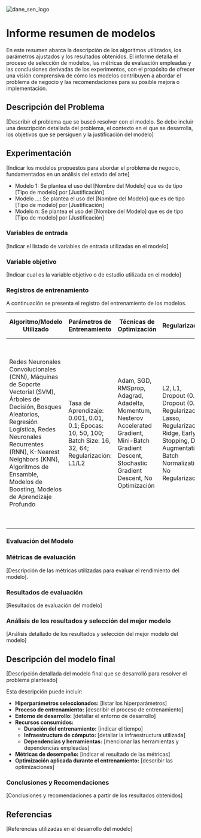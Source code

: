 ![dane_sen_logo](https://codeversion.dane.gov.co/OSIS_TestLabExplorers/aulapython/pry-name-yyyy/-/raw/main/assets/images/dane_sen_logo_2024.PNG)

# Informe resumen de modelos

En este resumen abarca la descripción de los algoritmos utilizados, los parámetros ajustados y los resultados obtenidos. El informe detalla el proceso de selección de modelos, las métricas de evaluación empleadas y las conclusiones derivadas de los experimentos, con el propósito de ofrecer una visión comprensiva de cómo los modelos contribuyen a abordar el problema de negocio y las recomendaciones para su posible mejora o implementación.

## Descripción del Problema

[Describir el problema que se buscó resolver con el modelo. Se debe incluir una descripción detallada del problema, el contexto en el que se desarrolla, los objetivos que se persiguen y la justificación del modelo]

## Experimentación

[Indicar los modelos propuestos para abordar el problema de negocio, fundamentados en un análisis del estado del arte]

- Modelo 1: Se plantea el uso del [Nombre del Modelo] que es de tipo [Tipo de modelo] por [Justificación]
- Modelo ...: Se plantea el uso del [Nombre del Modelo] que es de tipo [Tipo de modelo] por [Justificación]
- Modelo n: Se plantea el uso del [Nombre del Modelo] que es de tipo [Tipo de modelo] por [Justificación]

### Variables de entrada

[Indicar el listado de variables de entrada utilizadas en el modelo]

### Variable objetivo

[Indicar cual es la variable objetivo o de estudio utilizada en el modelo]

### Registros de entrenamiento

A continuación se presenta el registro del entrenamiento de los modelos.
 
| **Algoritmo/Modelo Utilizado**                              | **Parámetros de Entrenamiento**                                     | **Técnicas de Optimización**                | **Regularización**                           | **Funciones de Pérdida**                             | **Métricas de Evaluación**                    | **Curvas de Rendimiento**                       | **Configuración de Hardware**                  | **Tiempo de Entrenamiento**                  | **Versiones de Software**                    | **Configuración de Entrenamiento**                   |
|-------------------------------------------------------------|--------------------------------------------------------------------|---------------------------------------------|-----------------------------------------------|--------------------------------------------------|------------------------------------------------|--------------------------------------------------|------------------------------------------------|------------------------------------------------|-----------------------------------------------|------------------------------------------------------|
| Redes Neuronales Convolucionales (CNN), Máquinas de Soporte Vectorial (SVM), Árboles de Decisión, Bosques Aleatorios, Regresión Logística, Redes Neuronales Recurrentes (RNN), K-Nearest Neighbors (KNN), Algoritmos de Ensamble, Modelos de Boosting, Modelos de Aprendizaje Profundo | Tasa de Aprendizaje: 0.001, 0.01, 0.1; Épocas: 10, 50, 100; Batch Size: 16, 32, 64; Regularización: L1/L2 | Adam, SGD, RMSprop, Adagrad, Adadelta, Momentum, Nesterov Accelerated Gradient, Mini-Batch Gradient Descent, Stochastic Gradient Descent, No Optimización | L2, L1, Dropout (0.5), Dropout (0.3), Regularización Lasso, Regularización Ridge, Early Stopping, Data Augmentation, Batch Normalization, No Regularización | Entropía Cruzada, Error Cuadrático Medio (MSE), Error Absoluto Medio (MAE), Hinge Loss, Kullback-Leibler Divergence, Binary Cross-Entropy, Categorical Cross-Entropy, Huber Loss, Mean Squared Logarithmic Error | Precisión, Recall, F1 Score, AUC-ROC, Exactitud, Error Cuadrático Medio (MSE), Error Absoluto Medio (MAE), R^2 Score, Log-Loss, Área Bajo la Curva (AUC) | Curva ROC, Curva PR, Curva de Aprendizaje, Curva de Pérdida, Curva de Precisión, Curva de Recall, Curva de F1 Score, Curva de Exactitud, Curva de MSE, Curva de MAE | GPU: NVIDIA RTX 2080, GPU: NVIDIA Tesla K80, GPU: AMD Radeon RX 580, CPU: Intel Core i7, CPU: AMD Ryzen 7, GPU: NVIDIA GeForce GTX 1080, GPU: NVIDIA RTX 3090, CPU: Intel Xeon, GPU: NVIDIA Tesla V100, GPU: NVIDIA Titan V | 1 hora, 2 horas, 3 horas, 4 horas, 5 horas, 30 minutos, 45 minutos, 2 horas 30 minutos, 3 horas 15 minutos, 4 horas 45 minutos | TensorFlow 2.3, TensorFlow 2.4, PyTorch 1.7, PyTorch 1.8, Scikit-Learn 0.24, Scikit-Learn 1.0, Keras 2.4, Keras 2.5, Python 3.7, Python 3.8 | Batch Size: 32, 64, 128; Early Stopping: 5, 10; Dropout Rate: 0.5, 0.3; Data Augmentation: Sí, No; Regularización: 0.1 |

### Evaluación del Modelo

### Métricas de evaluación

[Descripción de las métricas utilizadas para evaluar el rendimiento del modelo].

### Resultados de evaluación

[Resultados de evaluación del modelo]

### Análisis de los resultados y selección del mejor modelo

[Análisis detallado de los resultados y selección del mejor modelo del modelo]

## Descripción del modelo final

[Descripción detallada del modelo final que se desarrolló para resolver el problema planteado]

Esta descripción puede incluir:
 
- **Hiperparámetros seleccionados:** [listar los hiperparámetros]
- **Proceso de entrenamiento:** [describir el proceso de entrenamiento]
- **Entorno de desarrollo:** [detallar el entorno de desarrollo]
- **Recursos consumidos:**
  - **Duración del entrenamiento:** [indicar el tiempo]
  - **Infraestructura de cómputo:** [detallar la infraestructura utilizada]
  - **Dependencias y herramientas:** [mencionar las herramientas y dependencias empleadas]
- **Métricas de desempeño:** [indicar el resultado de las métricas]
- **Optimización aplicada durante el entrenamiento:** [describir las optimizaciones]

### Conclusiones y Recomendaciones

[Conclusiones y recomendaciones a partir de los resultados obtenidos]

## Referencias

[Referencias utilizadas en el desarrollo del modelo]

